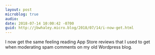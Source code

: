 ```yaml
---
layout: post
microblog: true
audio: 
date: 2018-07-14 10:00:42 -0700
guid: http://jbwhaley.micro.blog/2018/07/14/i-now-get.html
---
```

I now get the same feeling reading App Store reviews that I used to get when moderating spam comments on my old Wordpress blog.
